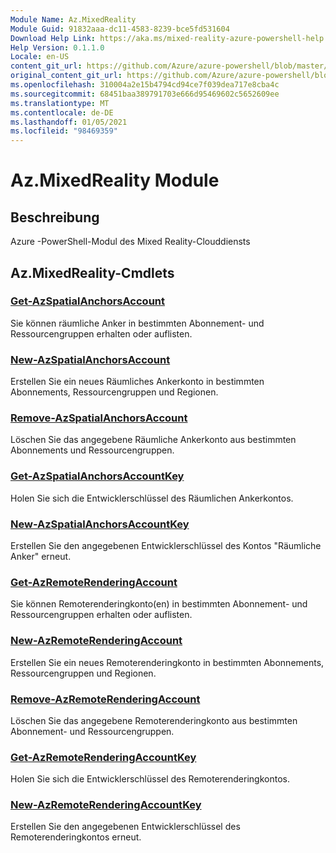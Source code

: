 ```yaml
---
Module Name: Az.MixedReality
Module Guid: 91832aaa-dc11-4583-8239-bce5fd531604
Download Help Link: https://aka.ms/mixed-reality-azure-powershell-help
Help Version: 0.1.1.0
Locale: en-US
content_git_url: https://github.com/Azure/azure-powershell/blob/master/src/MixedReality/MixedReality/help/Az.MixedReality.md
original_content_git_url: https://github.com/Azure/azure-powershell/blob/master/src/MixedReality/MixedReality/help/Az.MixedReality.md
ms.openlocfilehash: 310004a2e15b4794cd94ce7f039dea717e8cba4c
ms.sourcegitcommit: 68451baa389791703e666d95469602c5652609ee
ms.translationtype: MT
ms.contentlocale: de-DE
ms.lasthandoff: 01/05/2021
ms.locfileid: "98469359"
---
```

# Az.MixedReality Module
## Beschreibung
Azure -PowerShell-Modul des Mixed Reality-Clouddiensts

## Az.MixedReality-Cmdlets
### [Get-AzSpatialAnchorsAccount](Get-AzSpatialAnchorsAccount.md)
Sie können räumliche Anker in bestimmten Abonnement- und Ressourcengruppen erhalten oder auflisten.

### [New-AzSpatialAnchorsAccount](New-AzSpatialAnchorsAccount.md)
Erstellen Sie ein neues Räumliches Ankerkonto in bestimmten Abonnements, Ressourcengruppen und Regionen.

### [Remove-AzSpatialAnchorsAccount](Remove-AzSpatialAnchorsAccount.md)
Löschen Sie das angegebene Räumliche Ankerkonto aus bestimmten Abonnements und Ressourcengruppen.

### [Get-AzSpatialAnchorsAccountKey](Get-AzSpatialAnchorsAccountKey.md)
Holen Sie sich die Entwicklerschlüssel des Räumlichen Ankerkontos.

### [New-AzSpatialAnchorsAccountKey](New-AzSpatialAnchorsAccountKey.md)
Erstellen Sie den angegebenen Entwicklerschlüssel des Kontos "Räumliche Anker" erneut.

### [Get-AzRemoteRenderingAccount](Get-AzRemoteRenderingAccount.md)
Sie können Remoterenderingkonto(en) in bestimmten Abonnement- und Ressourcengruppen erhalten oder auflisten.

### [New-AzRemoteRenderingAccount](New-AzRemoteRenderingAccount.md)
Erstellen Sie ein neues Remoterenderingkonto in bestimmten Abonnements, Ressourcengruppen und Regionen.

### [Remove-AzRemoteRenderingAccount](Remove-AzRemoteRenderingAccount.md)
Löschen Sie das angegebene Remoterenderingkonto aus bestimmten Abonnement- und Ressourcengruppen.

### [Get-AzRemoteRenderingAccountKey](Get-AzRemoteRenderingAccountKey.md)
Holen Sie sich die Entwicklerschlüssel des Remoterenderingkontos.

### [New-AzRemoteRenderingAccountKey](New-AzRemoteRenderingAccountKey.md)
Erstellen Sie den angegebenen Entwicklerschlüssel des Remoterenderingkontos erneut.